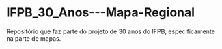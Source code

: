 # IFPB_30_Anos---Mapa-Regional
Repositório que faz parte do projeto de 30 anos do IFPB, especificamente na parte de mapas.
